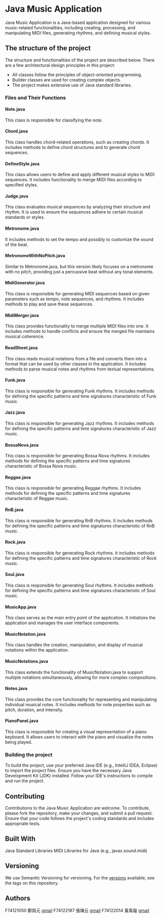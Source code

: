 # Java Music Application

Java Music Application is a Java-based application designed for various music-related functionalities, including creating, processing, and manipulating MIDI files, generating rhythms, and defining musical styles.

## The structure of the project

The structure and functionalities of the project are described below. There are a few architectural design principles in this project:

* All classes follow the principles of object-oriented programming.
* Builder classes are used for creating complex objects.
* The project makes extensive use of Java standard libraries.

### Files and Their Functions

#### Note.java
This class is responsible for classifying the note.

#### Chord.java
This class handles chord-related operations, such as creating chords. It includes methods to define chord structures and to generate chord sequences.

#### DefineStyle.java
This class allows users to define and apply different musical styles to MIDI sequences. It includes functionality to merge MIDI files according to specified styles.

#### Judge.java
This class evaluates musical sequences by analyzing their structure and rhythm. It is used to ensure the sequences adhere to certain musical standards or styles.

#### Metronome.java
It includes methods to set the tempo and possibly to customize the sound of the beat.

#### MetronomeWithNoPitch.java
Similar to Metronome.java, but this version likely focuses on a metronome with no pitch, providing just a percussive beat without any tonal elements.

#### MidiGenerator.java
This class is responsible for generating MIDI sequences based on given parameters such as tempo, note sequences, and rhythms. It includes methods to play and save these sequences.

#### MidiMerger.java
This class provides functionality to merge multiple MIDI files into one. It includes methods to handle conflicts and ensure the merged file maintains musical coherence.

#### ReadSheet.java
This class reads musical notations from a file and converts them into a format that can be used by other classes in the application. It includes methods to parse musical notes and rhythms from textual representations.

#### Funk.java
This class is responsible for generating Funk rhythms. It includes methods for defining the specific patterns and time signatures characteristic of Funk music.

#### Jazz.java
This class is responsible for generating Jazz rhythms. It includes methods for defining the specific patterns and time signatures characteristic of Jazz music.

#### BossaNova.java
This class is responsible for generating Bossa Nova rhythms. It includes methods for defining the specific patterns and time signatures characteristic of Bossa Nova music.

#### Reggae.java
This class is responsible for generating Reggae rhythms. It includes methods for defining the specific patterns and time signatures characteristic of Reggae music.

#### RnB.java
This class is responsible for generating RnB rhythms. It includes methods for defining the specific patterns and time signatures characteristic of RnB music.

#### Rock.java
This class is responsible for generating Rock rhythms. It includes methods for defining the specific patterns and time signatures characteristic of Rock music.

#### Soul.java
This class is responsible for generating Soul rhythms. It includes methods for defining the specific patterns and time signatures characteristic of Soul music.

#### MusicApp.java
This class serves as the main entry point of the application. It initializes the application and manages the user interface components.

#### MusicNotation.java
This class handles the creation, manipulation, and display of musical notations within the application.

#### MusicNotations.java
This class extends the functionality of MusicNotation.java to support multiple notations simultaneously, allowing for more complex compositions.

#### Notes.java
This class provides the core functionality for representing and manipulating individual musical notes. It includes methods for note properties such as pitch, duration, and intensity.

#### PianoPanel.java
This class is responsible for creating a visual representation of a piano keyboard. It allows users to interact with the piano and visualize the notes being played.

### Building the project
To build the project, use your preferred Java IDE (e.g., IntelliJ IDEA, Eclipse) to import the project files. Ensure you have the necessary Java Development Kit (JDK) installed. Follow your IDE's instructions to compile and run the project.

## Contributing
Contributions to the Java Music Application are welcome. To contribute, please fork the repository, make your changes, and submit a pull request. Ensure that your code follows the project's coding standards and includes appropriate tests.

## Built With
Java Standard Libraries
MIDI Libraries for Java (e.g., javax.sound.midi)

## Versioning
We use Semantic Versioning for versioning. For the [versions](https://semver.org/) available, see the tags on this repository.

## Authors
F74121050 鄭爲元 [gmail](weiyuan.cheng@gmail.com)
F74122187 張瓅云 [gmail](christinechang931023@gmail.com)
F74122014 黃禹璇 [gmail](ankeng40426@gmail.com)

